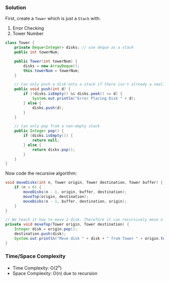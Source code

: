 ### Solution

First, create a `Tower` which is just a `Stack` with:
1. Error Checking
1. Tower Number

```java
class Tower {
    private Deque<Integer> disks; // use deque as a stack
    public int towerNum;

    public Tower(int towerNum) {
        disks = new ArrayDeque();
        this.towerNum = towerNum;
    }

    // Can only push a disk onto a stack if there isn't already a smaller disk on it
    public void push(int d) {
        if (!disks.isEmpty() && disks.peek() <= d) {
            System.out.println("Error Placing Disk " + d);
        } else {
            disks.push(d);
        }
    }

    // Can only pop from a non-empty stack
    public Integer pop() {
        if (disks.isEmpty()) {
            return null;
        } else {
            return disks.pop();
        }
    }
}
```

Now code the recursive algorithm:

```java
void moveDisks(int n, Tower origin, Tower destination, Tower buffer) {
    if (n > 0) {
        moveDisks(n - 1, origin, buffer, destination);
        moveTop(origin, destination);
        moveDisks(n - 1, buffer, destination, origin);
    }
}

// We teach it how to move 1 disk. Therefore it can recursively move n disks
private void moveTop(Tower origin, Tower destination) {
    Integer disk = origin.pop();
    destination.push(disk);
    System.out.println("Move disk " + disk + " from Tower " + origin.towerNum + " to " + destination.towerNum);
}
```

### Time/Space Complexity

-  Time Complexity: O(2<sup>n</sup>)
- Space Complexity: O(n) due to recursion
